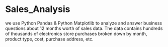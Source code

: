 # Sales_Analysis
we use Python Pandas & Python Matplotlib to analyze and answer business questions about 12 months worth of sales data. The data contains hundreds of thousands of electronics store purchases broken down by month, product type, cost, purchase address, etc.
